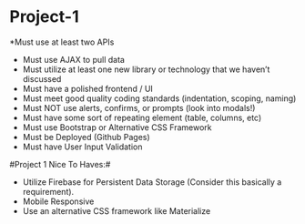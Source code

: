 # Project-1

*Must use at least two APIs
* Must use AJAX to pull data
* Must utilize at least one new library or technology that we haven’t discussed
* Must have a polished frontend / UI
* Must meet good quality coding standards (indentation, scoping, naming)
* Must NOT use alerts, confirms, or prompts (look into modals!)
* Must have some sort of repeating element (table, columns, etc)
* Must use Bootstrap or Alternative CSS Framework
* Must be Deployed (Github Pages)
* Must have User Input Validation


#Project 1 Nice To Haves:#

* Utilize Firebase for Persistent Data Storage (Consider this basically a requirement).
* Mobile Responsive
* Use an alternative CSS framework like Materialize
